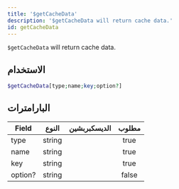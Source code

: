 ```yaml
---
title: '$getCacheData'
description: '$getCacheData will return cache data.'
id: getCacheData
---
```


`$getCacheData` will return cache data.

## الاستخدام

```php
$getCacheData[type;name;key;option?]
```

## البارامترات

| Field   | النوع  | الديسكبربشين | مطلوب |
| ------- | ------ | ------------ |:-----:|
| type    | string |              | true  |
| name    | string |              | true  |
| key     | string |              | true  |
| option? | string |              | false |